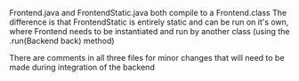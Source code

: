 Frontend.java and FrontendStatic.java both compile to a Frontend.class
The difference is that FrontendStatic is entirely static and can be run on it's own, where Frontend needs to be instantiated and run by another class (using the .run(Backend back) method)

There are comments in all three files for minor changes that will need to be made during integration of the backend
